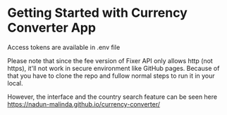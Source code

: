 # Getting Started with Currency Converter App
Access tokens are available in .env file

Please note that since the fee version of Fixer API only allows http (not https), it'll not work in secure environment like GitHub pages.
Because of that you have to clone the repo and fullow normal steps to run it in your local.

However, the interface and the country search feature can be seen here https://nadun-malinda.github.io/currency-converter/
